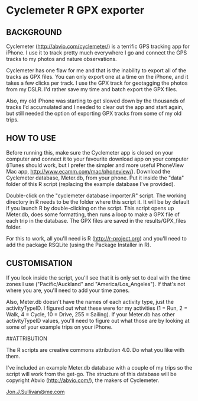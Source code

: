 # Cyclemeter R GPX exporter

## BACKGROUND

Cyclemeter (http://abvio.com/cyclemeter/) is a terrific GPS tracking app for iPhone. I use it to track pretty much everywhere I go and connect the GPS tracks to my photos and nature observations.

Cyclemeter has one flaw for me and that is the inability to export all of the tracks as GPX files. You can only export one at a time on the iPhone, and it takes a few clicks per track. I use the GPX track for geotagging the photos from my DSLR. I'd rather save my time and batch export the GPX files.

Also, my old iPhone was starting to get slowed down by the thousands of tracks I'd accumulated and I needed to clear out the app and start again, but still needed the option of exporting GPX tracks from some of my old trips.

## HOW TO USE

Before running this, make sure the Cyclemeter app is closed on your computer and connect it to your favourite download app on your computer (iTunes should work, but I prefer the simpler and more useful PhoneView Mac app, http://www.ecamm.com/mac/phoneview/). Download the Cyclemeter database, Meter.db, from your phone. Put it inside the "data" folder of this R script (replacing the example database I've provided).

Double-click on the "cyclemeter database importer.R" script. The working directory in R needs to be the folder where this script it. It will be by default if you launch R by double-clicking on the script. This script opens up Meter.db, does some formatting, then runs a loop to make a GPX file of each trip in the database. The GPX files are saved in the results/GPX_files folder.

For this to work, all you'll need is R (http://r-project.org) and you'll need to add the package RSQLite (using the Package Installer in R).

## CUSTOMISATION

If you look inside the script, you'll see that it is only set to deal with the time zones I use ("Pacific/Auckland" and "America/Los_Angeles"). If that's not where you are, you'll need to add your time zones.

Also, Meter.db doesn't have the names of each activity type, just the activityTypeID. I figured out what these were for my activities (1 = Run, 2 = Walk, 4 = Cycle, 10 = Drive, 255 = Sailing). If your Meter.db has other activityTypeID values, you'll need to figure out what those are by looking at some of your example trips on your iPhone.

##ATTRIBUTION

The R scripts are creative commons attribution 4.0. Do what you like with them.

I've included an example Meter.db database with a couple of my trips so the script will work from the get-go. The structure of this database will be copyright Abvio (http://abvio.com/), the makers of Cyclemeter.

Jon.J.Sullivan@me.com
